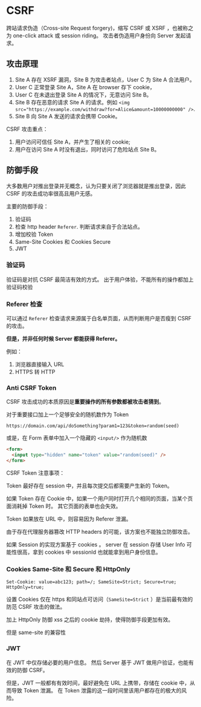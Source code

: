 # CSRF

跨站请求伪造（Cross-site Request forgery)，缩写 CSRF 或 XSRF ，也被称之为 one-click attack 或 session riding。
攻击者伪造用户身份向 Server 发起请求。

## 攻击原理

1. Site A 存在 XSRF 漏洞，Site B 为攻击者站点，User C 为 Site A 合法用户。
2. User C 正常登录 Site A，Site A 在 browser 存下 cookie，
3. User C 在未退出登录 Site A 的情况下，无意访问 Site B。
4. Site B 存在恶意的请求 Site A 的请求。例如 `<img src="https://example.com/withdraw?for=Alice&amount=10000000000" />`.
5. Site B 向 Site A 发送的请求会携带 Cookie。

CSRF 攻击重点：

1. 用户访问可信任 Site A，并产生了相关的 cookie;
2. 用户在访问 Site A 时没有退出，同时访问了危险站点 Site B。

## 防御手段

大多数用户对推出登录并无概念，认为只要关闭了浏览器就是推出登录，因此 CSRF 的攻击成功率很高且用户无感。

主要的防御手段：

1. 验证码
2. 检查 http header `Referer`. 判断请求来自于合法站点。
3. 增加校验 Token
4. Same-Site Cookies 和 Cookies Secure
5. JWT

### 验证码

验证码是对抗 CSRF 最简洁有效的方式。
出于用户体验，不能所有的操作都加上验证码校验

### Referer 检查

可以通过 `Referer` 检查请求来源属于白名单页面，从而判断用户是否瘦到 CSRF 的攻击。

**但是，并非任何时候 Server 都能获得 Referer。**

例如：

1. 浏览器直接输入 URL
2. HTTPS 转 HTTP

### Anti CSRF Token

CSRF 攻击成功的本质原因是**重要操作的所有参数都被攻击者猜到**。

对于重要接口加上一个足够安全的随机数作为 Token

```
https://domain.com/api/doSomething?param1=123&token=random(seed)
```

或是，在 Form 表单中加入一个隐藏的 `<input/>` 作为随机数

```html
<form>
  <input type="hidden" name="token" value="random(seed)" />
</form>
```

CSRF Token 注意事项：

Token 最好存在 session 中，并且每次提交后都需要产生新的 Token。

如果 Token 存在 Cookie 中，如果一个用户同时打开几个相同的页面，当某个页面消耗掉 Token 时。
其它页面的表单也会失效。

Token 如果放在 URL 中，则容易因为 Referer 泄漏。

由于存在代理服务器篡改 HTTP headers 的可能，该方案也不能独立防御攻击。

如果 Session 的实现方案基于 cookies 。
server 在 session 存储 User Info 可能性很高，拿到 cookies 中 sessionId 也就能拿到用户身份信息。

### Cookies Same-Site 和 Secure 和 HttpOnly

```
Set-Cookie: value=abc123; path=/; SameSite=Strict; Secure=true; HttpOnly=true;
```

设置 Cookies 仅在 https 和同站点可访问（`SameSite=Strict` ）是当前最有效的防范 CSRF 攻击的做法。

加上 HttpOnly 防御 xss 之后的 cookie 劫持，使得防御手段更加有效。

但是 same-site 的兼容性

### JWT

在 JWT 中仅存储必要的用户信息。
然后 Server 基于 JWT 做用户验证，也能有效的防御 CSRF。

但是，JWT 一般都有有效时间，最好避免在 URL 上携带，存储在 cookie 中，从而导致 Token 泄漏。
在 Token 泄露的这一段时间里该用户都存在的极大的风险。
